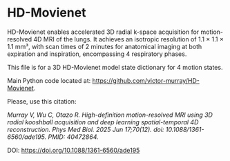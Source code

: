 # HD-Movienet

HD-Movienet enables accelerated 3D radial k-space acquisition for motion-resolved 4D MRI of the lungs. It achieves an isotropic resolution of 1.1 × 1.1 × 1.1 mm³, with scan times of 2 minutes for anatomical imaging at both expiration and inspiration, encompassing 4 respiratory phases.

This file is for a 3D HD-Movienet model state dictionary for 4 motion states.

Main Python code located at: https://github.com/victor-murray/HD-Movienet.

Please, use this citation:

_Murray V, Wu C, Otazo R. High-definition motion-resolved MRI using 3D radial kooshball acquisition and deep learning spatial-temporal 4D reconstruction. Phys Med Biol. 2025 Jun 17;70(12). doi: 10.1088/1361-6560/ade195. PMID: 40472864._

DOI: https://doi.org/10.1088/1361-6560/ade195
